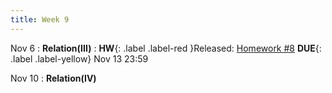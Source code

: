 ```yaml
---
title: Week 9
---
```


Nov 6
: **Relation(III)**
:  **HW**{: .label .label-red }Released: [Homework #8](https://basics.sjtu.edu.cn/~yangqizhe/pdf/dm2023w/homework/DM-hw8.pdf)  **DUE**{: .label .label-yellow} Nov 13  23:59

Nov 10
: **Relation(IV)**
